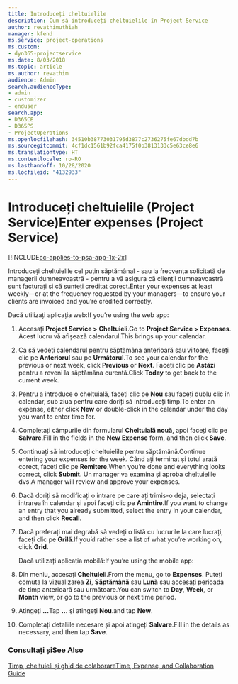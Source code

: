 ```yaml
---
title: Introduceți cheltuielile
description: Cum să introduceți cheltuielile în Project Service
author: revathimuthiah
manager: kfend
ms.service: project-operations
ms.custom:
- dyn365-projectservice
ms.date: 8/03/2018
ms.topic: article
ms.author: revathim
audience: Admin
search.audienceType:
- admin
- customizer
- enduser
search.app:
- D365CE
- D365PS
- ProjectOperations
ms.openlocfilehash: 34510b38773031795d3877c2736275fe67dbdd7b
ms.sourcegitcommit: 4cf1dc1561b92fca4175f0b3813133c5e63ce8e6
ms.translationtype: HT
ms.contentlocale: ro-RO
ms.lasthandoff: 10/28/2020
ms.locfileid: "4132933"
---
```

# <a name="enter-expenses-project-service"></a><span data-ttu-id="40339-103">Introduceți cheltuielile (Project Service)</span><span class="sxs-lookup"><span data-stu-id="40339-103">Enter expenses (Project Service)</span></span>

[!INCLUDE[cc-applies-to-psa-app-1x-2x](../includes/cc-applies-to-psa-app-1x-2x.md)]

<span data-ttu-id="40339-104">Introduceți cheltuielile cel puțin săptămânal - sau la frecvența solicitată de managerii dumneavoastră - pentru a vă asigura că clienții dumneavoastră sunt facturați și că sunteți creditat corect.</span><span class="sxs-lookup"><span data-stu-id="40339-104">Enter your expenses at least weekly—or at the frequency requested by your managers—to ensure your clients are invoiced and you’re credited correctly.</span></span>  
  
 <span data-ttu-id="40339-105">Dacă utilizați aplicația web:</span><span class="sxs-lookup"><span data-stu-id="40339-105">If you’re using the web app:</span></span>  
  
1. <span data-ttu-id="40339-106">Accesați **Project Service > Cheltuieli**.</span><span class="sxs-lookup"><span data-stu-id="40339-106">Go to **Project Service > Expenses**.</span></span> <span data-ttu-id="40339-107">Acest lucru vă afișează calendarul.</span><span class="sxs-lookup"><span data-stu-id="40339-107">This brings up your calendar.</span></span>  
  
2. <span data-ttu-id="40339-108">Ca să vedeți calendarul pentru săptămâna anterioară sau viitoare, faceți clic pe **Anteriorul** sau pe **Următorul**.</span><span class="sxs-lookup"><span data-stu-id="40339-108">To see your calendar for the previous or next week, click **Previous** or **Next**.</span></span> <span data-ttu-id="40339-109">Faceți clic pe **Astăzi** pentru a reveni la săptămâna curentă.</span><span class="sxs-lookup"><span data-stu-id="40339-109">Click **Today** to get back to the current week.</span></span>  
  
3. <span data-ttu-id="40339-110">Pentru a introduce o cheltuială, faceți clic pe **Nou** sau faceți dublu clic în calendar, sub ziua pentru care doriți să introduceți timp.</span><span class="sxs-lookup"><span data-stu-id="40339-110">To enter an expense, either click **New** or double-click in the calendar under the day you want to enter time for.</span></span>  
  
4. <span data-ttu-id="40339-111">Completați câmpurile din formularul **Cheltuială nouă**, apoi faceți clic pe **Salvare**.</span><span class="sxs-lookup"><span data-stu-id="40339-111">Fill in the fields in the **New Expense** form, and then click **Save**.</span></span>  
  
5. <span data-ttu-id="40339-112">Continuați să introduceți cheltuielile pentru săptămână.</span><span class="sxs-lookup"><span data-stu-id="40339-112">Continue entering your expenses for the week.</span></span> <span data-ttu-id="40339-113">Când ați terminat și totul arată corect, faceți clic pe **Remitere**.</span><span class="sxs-lookup"><span data-stu-id="40339-113">When you’re done and everything looks correct, click **Submit**.</span></span> <span data-ttu-id="40339-114">Un manager va examina și aproba cheltuielile dvs.</span><span class="sxs-lookup"><span data-stu-id="40339-114">A manager will review and approve your expenses.</span></span>  
  
6. <span data-ttu-id="40339-115">Dacă doriți să modificați o intrare pe care ați trimis-o deja, selectați intrarea în calendar și apoi faceți clic pe **Amintire**.</span><span class="sxs-lookup"><span data-stu-id="40339-115">If you want to change an entry that you already submitted, select the entry in your calendar, and then click **Recall**.</span></span>  
  
7. <span data-ttu-id="40339-116">Dacă preferați mai degrabă să vedeți o listă cu lucrurile la care lucrați, faceți clic pe **Grilă**.</span><span class="sxs-lookup"><span data-stu-id="40339-116">If you’d rather see a list of what you’re working on, click **Grid**.</span></span>  
  
   <span data-ttu-id="40339-117">Dacă utilizați aplicația mobilă:</span><span class="sxs-lookup"><span data-stu-id="40339-117">If you’re using the mobile app:</span></span>  
  
8. <span data-ttu-id="40339-118">Din meniu, accesați **Cheltuieli**.</span><span class="sxs-lookup"><span data-stu-id="40339-118">From the menu, go to **Expenses**.</span></span>     <span data-ttu-id="40339-119">Puteți comuta la vizualizarea **Zi**, **Săptămână** sau **Lună** sau accesați perioada de timp anterioară sau următoare.</span><span class="sxs-lookup"><span data-stu-id="40339-119">You can switch to **Day**, **Week**, or **Month** view, or go to the previous or next time period.</span></span>  
  
9. <span data-ttu-id="40339-120">Atingeți **…**</span><span class="sxs-lookup"><span data-stu-id="40339-120">Tap **…**</span></span> <span data-ttu-id="40339-121">și atingeți **Nou**.</span><span class="sxs-lookup"><span data-stu-id="40339-121">and tap **New**.</span></span>  
  
10. <span data-ttu-id="40339-122">Completați detaliile necesare și apoi atingeți **Salvare**.</span><span class="sxs-lookup"><span data-stu-id="40339-122">Fill in the details as necessary, and then tap **Save**.</span></span>  
  
### <a name="see-also"></a><span data-ttu-id="40339-123">Consultați și</span><span class="sxs-lookup"><span data-stu-id="40339-123">See Also</span></span>  
 [<span data-ttu-id="40339-124">Timp, cheltuieli și ghid de colaborare</span><span class="sxs-lookup"><span data-stu-id="40339-124">Time, Expense, and Collaboration Guide</span></span>](../psa/time-expense-collaboration-guide.md)
